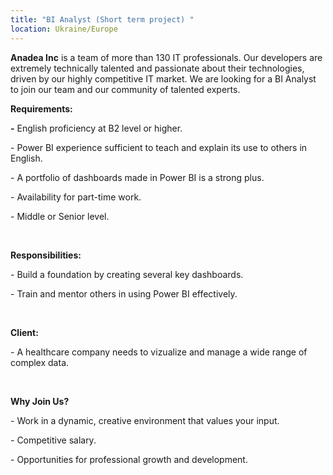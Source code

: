 ```yaml
---
title: "BI Analyst (Short term project) "
location: Ukraine/Europe
---
```

**Anadea Inc** is a team of more than 130 IT professionals. Our developers are extremely technically talented and passionate about their technologies, driven by our highly competitive IT market. We are looking for a BI Analyst to join our team and our community of talented experts. 

**Requirements:**

**\-** English proficiency at B2 level or higher.

\- Power BI experience sufficient to teach and explain its use to others in English.

\- A portfolio of dashboards made in Power BI is a strong plus.

\- Availability for part-time work.

\- Middle or Senior level.

 

**Responsibilities:**

\- Build a foundation by creating several key dashboards.

\- Train and mentor others in using Power BI effectively.

 

**Client:** 

\- A healthcare company needs to vizualize and manage a wide range of complex data.

 

**Why Join Us?**

\- Work in a dynamic, creative environment that values your input.

\- Competitive salary.

\- Opportunities for professional growth and development.